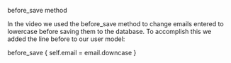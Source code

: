 before_save method

In the video we used the before_save method to change emails entered to lowercase before saving them to the database. To accomplish this we added the line before to our user model:

before_save { self.email = email.downcase }

